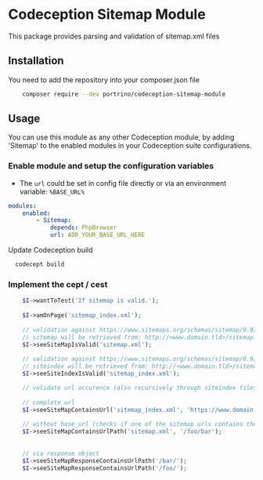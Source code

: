 # Codeception Sitemap Module

This package provides parsing and validation of sitemap.xml files

## Installation

You need to add the repository into your composer.json file

```bash
    composer require --dev portrino/codeception-sitemap-module
```

## Usage

You can use this module as any other Codeception module, by adding 'Sitemap' to the enabled modules in your Codeception suite configurations.

### Enable module and setup the configuration variables

- The `url` could be set in config file directly or via an environment variable: `%BASE_URL%`

```yml
modules:
    enabled:
        - Sitemap:
            depends: PhpBrowser
            url: ADD_YOUR_BASE_URL_HERE
 ```  

Update Codeception build
  
```bash
  codecept build
```

### Implement the cept / cest 

```php
    $I->wantToTest('If sitemap is valid.');
    
    $I->amOnPage('sitemap_index.xml');
    
    // validation against https://www.sitemaps.org/schemas/sitemap/0.9/sitemap.xsd
    // sitemap will be retrieved from: http://<www.domain.tld>/sitemap.xml, where http://<www.domain.tld>/ is configured in module config
    $I->seeSiteMapIsValid('sitemap.xml');
    
    // validation against https://www.sitemaps.org/schemas/sitemap/0.9/siteindex.xsd
    // siteindex will be retrieved from: http://<www.domain.tld>/sitemap_index.xml, where http://<www.domain.tld>/ is configured in module config
    $I->seeSiteIndexIsValid('sitemap_index.xml');

    // validate url occurence (also recursively through siteindex files!)
    
    // complete url
    $I->seeSiteMapContainsUrl('sitemap_index.xml', 'https://www.domain.tld/foo/bar/');
    
    // without base_url (checks if one of the sitemap urls contains the path) 
    $I->seeSiteMapContainsUrlPath('sitemap.xml', '/foo/bar');
    
    
    // via response object
    $I->seeSiteMapResponseContainsUrlPath('/bar/');
    $I->seeSiteMapResponseContainsUrlPath('/foo/');
  
```